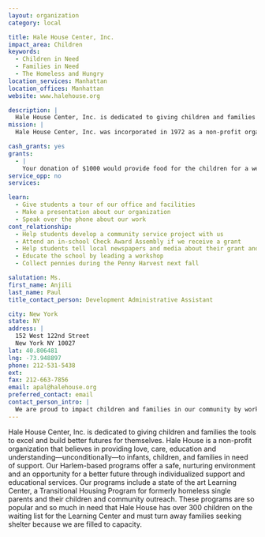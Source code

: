 ```yaml
---
layout: organization
category: local

title: Hale House Center, Inc.
impact_area: Children
keywords: 
  - Children in Need
  - Families in Need
  - The Homeless and Hungry
location_services: Manhattan
location_offices: Manhattan
website: www.halehouse.org

description: |
  Hale House Center, Inc. is dedicated to giving children and families the tools to excel and build better futures for themselves.  Hale House is a non-profit organization that believes in providing love, care, education and understanding—unconditionally—to infants, children, and families in need of support.  Our Harlem-based programs offer a safe, nurturing environment and an opportunity for a better future through individualized support and educational services.  Our programs include a state of the art Learning Center, a Transitional Housing Program for formerly homeless single parents and their children and community outreach.  These programs are so popular and so much in need that Hale House has over 300 children on the waiting list for the Learning Center and must turn away families seeking shelter because we are filled to capacity.
mission: |
  Hale House Center, Inc. was incorporated in 1972 as a non-profit organization. Its mission is to help a generation of children and families build better lives and futures through the provision of integrated services.

cash_grants: yes
grants: 
  - |
    Your donation of $1000 would provide food for the children for a week. Your donation of $1666 would provide heat and electricity to our residence for one month.   Your donation of $280 would provide diapers and baby wipes for one child for a month.
service_opp: no
services: 

learn: 
  - Give students a tour of our office and facilities
  - Make a presentation about our organization
  - Speak over the phone about our work
cont_relationship: 
  - Help students develop a community service project with us
  - Attend an in-school Check Award Assembly if we receive a grant
  - Help students tell local newspapers and media about their grant and/or project with us
  - Educate the school by leading a workshop
  - Collect pennies during the Penny Harvest next fall

salutation: Ms.
first_name: Anjili
last_name: Paul
title_contact_person: Development Administrative Assistant

city: New York
state: NY
address: |
  152 West 122nd Street  
  New York NY 10027
lat: 40.806481
lng: -73.948897
phone: 212-531-5438
ext: 
fax: 212-663-7856
email: apal@halehouse.org
preferred_contact: email
contact_person_intro: |
  We are proud to impact children and families in our community by working with Hale House.  We have enjoyed working with the Common Cents program in the past.  Thank you for your interest in Hale House! It means a lot to us to have young people working to help other children in need, as you are the future!
---
```

Hale House Center, Inc. is dedicated to giving children and families the tools to excel and build better futures for themselves.  Hale House is a non-profit organization that believes in providing love, care, education and understanding—unconditionally—to infants, children, and families in need of support.  Our Harlem-based programs offer a safe, nurturing environment and an opportunity for a better future through individualized support and educational services.  Our programs include a state of the art Learning Center, a Transitional Housing Program for formerly homeless single parents and their children and community outreach.  These programs are so popular and so much in need that Hale House has over 300 children on the waiting list for the Learning Center and must turn away families seeking shelter because we are filled to capacity.